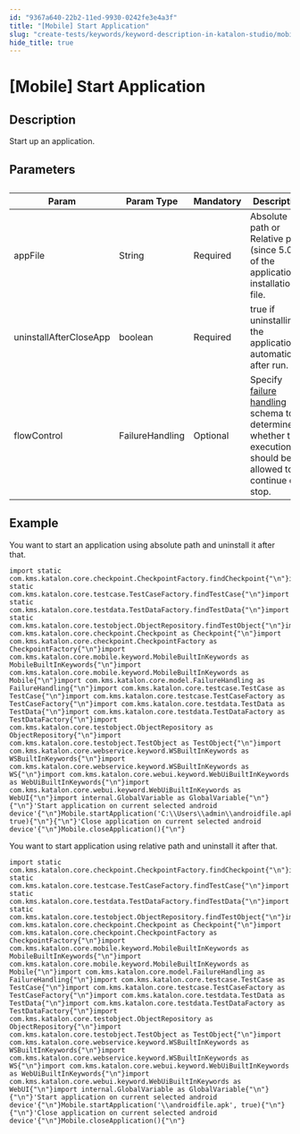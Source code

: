 ```yaml
---
id: "9367a640-22b2-11ed-9930-0242fe3e4a3f"
title: "[Mobile] Start Application"
slug: "create-tests/keywords/keyword-description-in-katalon-studio/mobile-keywords/mobile-start-application"
hide_title: true
---
```


# <a id="id_0" class="anchor_top_offset"/><a id="ariaid-title1" class="anchor_top_offset"/>[Mobile] Start Application


## <a id="id_0__id_1" class="anchor_top_offset"/>Description  

              
<p xmlns="http://www.w3.org/1999/xhtml" className="p">Start up an application.</p> 
      

## <a id="id_0__id_2" class="anchor_top_offset"/>Parameters  

              
<table xmlns="http://www.w3.org/1999/xhtml" className="table anchor_top_offset" id="id_0__848d9b51-464f-4341-8aaf-11564918b097"><caption /><thead className="thead"><tr className><th className="entry anchor_top_offset" id="id_0__848d9b51-464f-4341-8aaf-11564918b097__entry__1">Param</th><th className="entry anchor_top_offset" id="id_0__848d9b51-464f-4341-8aaf-11564918b097__entry__2">Param Type</th><th className="entry anchor_top_offset" id="id_0__848d9b51-464f-4341-8aaf-11564918b097__entry__3">Mandatory</th><th className="entry anchor_top_offset" id="id_0__848d9b51-464f-4341-8aaf-11564918b097__entry__4">Description</th></tr></thead><tbody className="tbody"><tr className><td className="entry" headers="id_0__848d9b51-464f-4341-8aaf-11564918b097__entry__1 id_0__848d9b51-464f-4341-8aaf-11564918b097__entry__2 id_0__848d9b51-464f-4341-8aaf-11564918b097__entry__3 id_0__848d9b51-464f-4341-8aaf-11564918b097__entry__4 ">appFile</td><td className="entry" headers="id_0__848d9b51-464f-4341-8aaf-11564918b097__entry__1 id_0__848d9b51-464f-4341-8aaf-11564918b097__entry__2 id_0__848d9b51-464f-4341-8aaf-11564918b097__entry__3 id_0__848d9b51-464f-4341-8aaf-11564918b097__entry__4 ">String</td><td className="entry" headers="id_0__848d9b51-464f-4341-8aaf-11564918b097__entry__1 id_0__848d9b51-464f-4341-8aaf-11564918b097__entry__2 id_0__848d9b51-464f-4341-8aaf-11564918b097__entry__3 id_0__848d9b51-464f-4341-8aaf-11564918b097__entry__4 ">Required</td><td className="entry" headers="id_0__848d9b51-464f-4341-8aaf-11564918b097__entry__1 id_0__848d9b51-464f-4341-8aaf-11564918b097__entry__2 id_0__848d9b51-464f-4341-8aaf-11564918b097__entry__3 id_0__848d9b51-464f-4341-8aaf-11564918b097__entry__4 ">Absolute path or Relative path (since 5.0) of the application         installation file.</td></tr><tr className><td className="entry" headers="id_0__848d9b51-464f-4341-8aaf-11564918b097__entry__1 id_0__848d9b51-464f-4341-8aaf-11564918b097__entry__2 id_0__848d9b51-464f-4341-8aaf-11564918b097__entry__3 id_0__848d9b51-464f-4341-8aaf-11564918b097__entry__4 ">uninstallAfterCloseApp</td><td className="entry" headers="id_0__848d9b51-464f-4341-8aaf-11564918b097__entry__1 id_0__848d9b51-464f-4341-8aaf-11564918b097__entry__2 id_0__848d9b51-464f-4341-8aaf-11564918b097__entry__3 id_0__848d9b51-464f-4341-8aaf-11564918b097__entry__4 ">boolean</td><td className="entry" headers="id_0__848d9b51-464f-4341-8aaf-11564918b097__entry__1 id_0__848d9b51-464f-4341-8aaf-11564918b097__entry__2 id_0__848d9b51-464f-4341-8aaf-11564918b097__entry__3 id_0__848d9b51-464f-4341-8aaf-11564918b097__entry__4 ">Required</td><td className="entry" headers="id_0__848d9b51-464f-4341-8aaf-11564918b097__entry__1 id_0__848d9b51-464f-4341-8aaf-11564918b097__entry__2 id_0__848d9b51-464f-4341-8aaf-11564918b097__entry__3 id_0__848d9b51-464f-4341-8aaf-11564918b097__entry__4 ">true if uninstalling the application automatically after         run.</td></tr><tr className><td className="entry" headers="id_0__848d9b51-464f-4341-8aaf-11564918b097__entry__1 id_0__848d9b51-464f-4341-8aaf-11564918b097__entry__2 id_0__848d9b51-464f-4341-8aaf-11564918b097__entry__3 id_0__848d9b51-464f-4341-8aaf-11564918b097__entry__4 ">flowControl</td><td className="entry" headers="id_0__848d9b51-464f-4341-8aaf-11564918b097__entry__1 id_0__848d9b51-464f-4341-8aaf-11564918b097__entry__2 id_0__848d9b51-464f-4341-8aaf-11564918b097__entry__3 id_0__848d9b51-464f-4341-8aaf-11564918b097__entry__4 ">FailureHandling</td><td className="entry" headers="id_0__848d9b51-464f-4341-8aaf-11564918b097__entry__1 id_0__848d9b51-464f-4341-8aaf-11564918b097__entry__2 id_0__848d9b51-464f-4341-8aaf-11564918b097__entry__3 id_0__848d9b51-464f-4341-8aaf-11564918b097__entry__4 ">Optional</td><td className="entry" headers="id_0__848d9b51-464f-4341-8aaf-11564918b097__entry__1 id_0__848d9b51-464f-4341-8aaf-11564918b097__entry__2 id_0__848d9b51-464f-4341-8aaf-11564918b097__entry__3 id_0__848d9b51-464f-4341-8aaf-11564918b097__entry__4 ">Specify <a className="xref" href="/maintain/configure-failure-handling-settings-in-katalon-studio">failure handling</a> schema to         determine whether the execution should be allowed to continue or         stop.</td></tr></tbody></table> 
      

## <a id="id_0__id_3" class="anchor_top_offset"/>Example 

              
<p xmlns="http://www.w3.org/1999/xhtml" className="p">You want to start an application using absolute path and   uninstall it after that.</p> 
              
<pre xmlns="http://www.w3.org/1999/xhtml" className="pre codeblock"><code>import static com.kms.katalon.core.checkpoint.CheckpointFactory.findCheckpoint{"\n"}import static com.kms.katalon.core.testcase.TestCaseFactory.findTestCase{"\n"}import static com.kms.katalon.core.testdata.TestDataFactory.findTestData{"\n"}import static com.kms.katalon.core.testobject.ObjectRepository.findTestObject{"\n"}import com.kms.katalon.core.checkpoint.Checkpoint as Checkpoint{"\n"}import com.kms.katalon.core.checkpoint.CheckpointFactory as CheckpointFactory{"\n"}import com.kms.katalon.core.mobile.keyword.MobileBuiltInKeywords as MobileBuiltInKeywords{"\n"}import com.kms.katalon.core.mobile.keyword.MobileBuiltInKeywords as Mobile{"\n"}import com.kms.katalon.core.model.FailureHandling as FailureHandling{"\n"}import com.kms.katalon.core.testcase.TestCase as TestCase{"\n"}import com.kms.katalon.core.testcase.TestCaseFactory as TestCaseFactory{"\n"}import com.kms.katalon.core.testdata.TestData as TestData{"\n"}import com.kms.katalon.core.testdata.TestDataFactory as TestDataFactory{"\n"}import com.kms.katalon.core.testobject.ObjectRepository as ObjectRepository{"\n"}import com.kms.katalon.core.testobject.TestObject as TestObject{"\n"}import com.kms.katalon.core.webservice.keyword.WSBuiltInKeywords as WSBuiltInKeywords{"\n"}import com.kms.katalon.core.webservice.keyword.WSBuiltInKeywords as WS{"\n"}import com.kms.katalon.core.webui.keyword.WebUiBuiltInKeywords as WebUiBuiltInKeywords{"\n"}import com.kms.katalon.core.webui.keyword.WebUiBuiltInKeywords as WebUI{"\n"}import internal.GlobalVariable as GlobalVariable{"\n"}{"\n"}'Start application on current selected android device'{"\n"}Mobile.startApplication('C:\\Users\\admin\\androidfile.apk', true){"\n"}{"\n"}'Close application on current selected android device'{"\n"}Mobile.closeApplication(){"\n"}</code></pre> 
            
<p xmlns="http://www.w3.org/1999/xhtml" className="p">You want to start application using relative path and uninstall   it after that.</p> 
              
<pre xmlns="http://www.w3.org/1999/xhtml" className="pre codeblock"><code>import static com.kms.katalon.core.checkpoint.CheckpointFactory.findCheckpoint{"\n"}import static com.kms.katalon.core.testcase.TestCaseFactory.findTestCase{"\n"}import static com.kms.katalon.core.testdata.TestDataFactory.findTestData{"\n"}import static com.kms.katalon.core.testobject.ObjectRepository.findTestObject{"\n"}import com.kms.katalon.core.checkpoint.Checkpoint as Checkpoint{"\n"}import com.kms.katalon.core.checkpoint.CheckpointFactory as CheckpointFactory{"\n"}import com.kms.katalon.core.mobile.keyword.MobileBuiltInKeywords as MobileBuiltInKeywords{"\n"}import com.kms.katalon.core.mobile.keyword.MobileBuiltInKeywords as Mobile{"\n"}import com.kms.katalon.core.model.FailureHandling as FailureHandling{"\n"}import com.kms.katalon.core.testcase.TestCase as TestCase{"\n"}import com.kms.katalon.core.testcase.TestCaseFactory as TestCaseFactory{"\n"}import com.kms.katalon.core.testdata.TestData as TestData{"\n"}import com.kms.katalon.core.testdata.TestDataFactory as TestDataFactory{"\n"}import com.kms.katalon.core.testobject.ObjectRepository as ObjectRepository{"\n"}import com.kms.katalon.core.testobject.TestObject as TestObject{"\n"}import com.kms.katalon.core.webservice.keyword.WSBuiltInKeywords as WSBuiltInKeywords{"\n"}import com.kms.katalon.core.webservice.keyword.WSBuiltInKeywords as WS{"\n"}import com.kms.katalon.core.webui.keyword.WebUiBuiltInKeywords as WebUiBuiltInKeywords{"\n"}import com.kms.katalon.core.webui.keyword.WebUiBuiltInKeywords as WebUI{"\n"}import internal.GlobalVariable as GlobalVariable{"\n"}{"\n"}'Start application on current selected android device'{"\n"}Mobile.startApplication('\\androidfile.apk', true){"\n"}{"\n"}'Close application on current selected android device'{"\n"}Mobile.closeApplication(){"\n"}</code></pre> 
            
